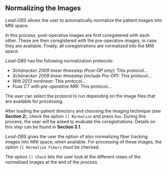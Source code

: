 ## Normalizing the Images

_Lead-DBS_ allows the user to automatically normalize the patient images into MNI space.

In this process, post-operative images are first coregistered with each other. These are then coregistered with the pre-operative images, in case they are available. Finally, all coregistrations are normalized into the MNI space.

_Lead-DBS_ has the following normalization protocols:
- _Schönecker 2009 linear threestep (Post-OP only):_
 This protocol...
- _Schönecker 2009 linear threestep (include Pre-OP):_
 This protocol...
- _Witt 2013 nonlinear:_
 This protocol...
- _Fuse CT with pre-operative MRI:_
 This protocol...

The user can select the protocol to run depending on the image files that are available for processing.


After loading the patient directory and choosing the imaging technique (see **Section 2**), check the option `[] Normalize` and press `Run`. During this process, the user will be asked to evaluate the coregistrations. Details on this step can be found in **Section 3.1**.


_Lead-DBS_ gives the user the option of also normalizing fiber tracking images into MNI space, when available. For processing of these images, the option `[] Normalize Fibers` must be checked.

The option `[] Check` lets the user look at the different views of the normalized images at the end of the process.

